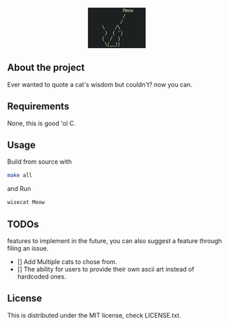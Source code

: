 <p align="center">
  <img src="./meow.png">
</p>

## About the project
Ever wanted to quote a cat's wisdom but couldn't? now you can.

## Requirements
None, this is good 'ol C.

## Usage

Build from source with
``` sh
make all
```

and Run
``` c
wisecat Meow
```
## TODOs
features to implement in the future, you can also suggest a feature through filing an issue.
- [] Add Multiple cats to chose from.
- [] The ability for users to provide their own ascii art instead of hardcoded ones.


## License
This is distributed under the MIT license, check LICENSE.txt.
